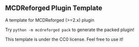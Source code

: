 MCDReforged Plugin Template
-----

A template for MCDReforged (>=2.x) plugin

Try `python -m mcdreforged pack` to generate the packed plugin!

This template is under the CC0 license. Feel free to use it!
